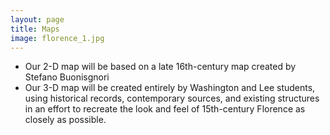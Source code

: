 ```yaml
---
layout: page
title: Maps
image: florence_1.jpg
---
```


- Our 2-D map will be based on a late 16th-century map created by Stefano Buonisgnori
- Our 3-D map will be created entirely by Washington and Lee students, using historical records, contemporary sources, and existing structures in an effort to recreate the look and feel of 15th-century Florence as closely as possible.
